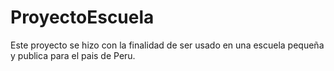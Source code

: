 # ProyectoEscuela
Este proyecto se hizo con la finalidad de ser usado en una escuela pequeña y publica para el pais de Peru.
